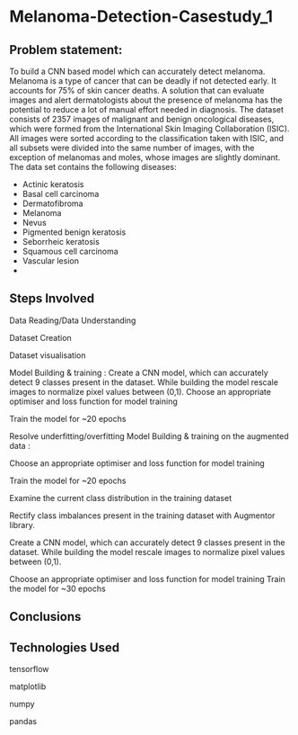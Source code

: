 # Melanoma-Detection-Casestudy_1

## Problem statement: 
To build a CNN based model which can accurately detect melanoma. Melanoma is a type of cancer that can be deadly if not detected early. It accounts for 75% of skin cancer deaths. A solution that can evaluate images and alert dermatologists about the presence of melanoma has the potential to reduce a lot of manual effort needed in diagnosis.
The dataset consists of 2357 images of malignant and benign oncological diseases, which were formed from the International Skin Imaging Collaboration (ISIC). All images were sorted according to the classification taken with ISIC, and all subsets were divided into the same number of images, with the exception of melanomas and moles, whose images are slightly dominant.
The data set contains the following diseases:

- Actinic keratosis
- Basal cell carcinoma
- Dermatofibroma
- Melanoma
- Nevus
- Pigmented benign keratosis
- Seborrheic keratosis
- Squamous cell carcinoma
- Vascular lesion
- 
## Steps Involved
Data Reading/Data Understanding

Dataset Creation

Dataset visualisation

Model Building & training : 
Create a CNN model, which can accurately detect 9 classes present in the dataset. While building the model rescale images to normalize pixel values between (0,1).
Choose an appropriate optimiser and loss function for model training

Train the model for ~20 epochs

Resolve underfitting/overfitting Model Building & training on the augmented data :

Choose an appropriate optimiser and loss function for model training

Train the model for ~20 epochs

Examine the current class distribution in the training dataset

Rectify class imbalances present in the training dataset with Augmentor library.

Create a CNN model, which can accurately detect 9 classes present in the dataset. While building the model rescale images to normalize pixel values between (0,1).

Choose an appropriate optimiser and loss function for model training
Train the model for ~30 epochs

## Conclusions

## Technologies Used
tensorflow

matplotlib

numpy

pandas



